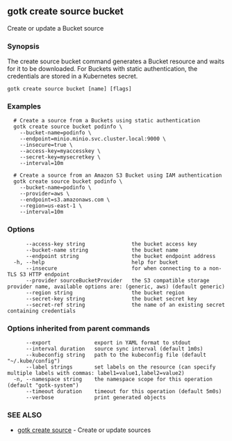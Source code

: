 ## gotk create source bucket

Create or update a Bucket source

### Synopsis


The create source bucket command generates a Bucket resource and waits for it to be downloaded.
For Buckets with static authentication, the credentials are stored in a Kubernetes secret.

```
gotk create source bucket [name] [flags]
```

### Examples

```
  # Create a source from a Buckets using static authentication
  gotk create source bucket podinfo \
	--bucket-name=podinfo \
    --endpoint=minio.minio.svc.cluster.local:9000 \
	--insecure=true \
	--access-key=myaccesskey \
	--secret-key=mysecretkey \
    --interval=10m

  # Create a source from an Amazon S3 Bucket using IAM authentication
  gotk create source bucket podinfo \
	--bucket-name=podinfo \
	--provider=aws \
    --endpoint=s3.amazonaws.com \
	--region=us-east-1 \
    --interval=10m

```

### Options

```
      --access-key string               the bucket access key
      --bucket-name string              the bucket name
      --endpoint string                 the bucket endpoint address
  -h, --help                            help for bucket
      --insecure                        for when connecting to a non-TLS S3 HTTP endpoint
      --provider sourceBucketProvider   the S3 compatible storage provider name, available options are: (generic, aws) (default generic)
      --region string                   the bucket region
      --secret-key string               the bucket secret key
      --secret-ref string               the name of an existing secret containing credentials
```

### Options inherited from parent commands

```
      --export              export in YAML format to stdout
      --interval duration   source sync interval (default 1m0s)
      --kubeconfig string   path to the kubeconfig file (default "~/.kube/config")
      --label strings       set labels on the resource (can specify multiple labels with commas: label1=value1,label2=value2)
  -n, --namespace string    the namespace scope for this operation (default "gotk-system")
      --timeout duration    timeout for this operation (default 5m0s)
      --verbose             print generated objects
```

### SEE ALSO

* [gotk create source](gotk_create_source.md)	 - Create or update sources

